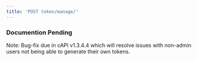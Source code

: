 ```yaml
---
title: 'POST token/manage/'
---
```


### Documention Pending

Note: Bug-fix due in cAPI v1.3.4.4 which will resolve issues with non-admin users not being able to generate their own tokens.